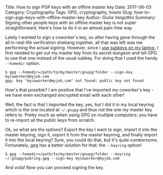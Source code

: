 Title: How to sign PGP keys with an offline master key
Date: 2017-06-03
Category: Cryptography
Tags: GPG, cryptography, howto
Slug: how-to-sign-pgp-keys-with-offline-master-key
Author: Giulia Vergottini
Summary: Signing other people keys with an offline master key is not super straightforward. Here's how to do it in an almost pain-free way.

Lately I wanted to sign a coworker's key, so after having gone through the all in-real-life verification shebang together, all that was left was me performing the actual signing. However, since I [use subkeys on my laptop]({filename}/create-gpg-key-with-subkeys.md), I first needed to get out my master key from its secret dungeon and tell GPG to use that one instead of the usual subkey. For doing that I used the handy `--homedir` option.

    $ gpg --homedir=/path/to/my/master/gnupg/folder --sign-key mycoworker@myjob.com
    gpg: key "mycoworker@myjob.com" not found: public key not found

How's that possible? I am positive that I've imported my coworker's key - we have even exchanged encrypted email with each other!

Well, the fact is that I imported the key, yes, but I did it in my local keyring which is the one located at `~/.gnupg` and thus not the one my master key refers to. Pretty much as when using GPG on multiple computers: you have to re-import all the public keys from scratch.

Ok, so what are the options? Export the key I want to sign, import it into the master keyring, sign it, export it from the master keyiring, and finally import it into the local keyring? Sure, you could do that, but it's quite cumbersome. Fortunately, gpg has a better solution for that: the `--keyring` option!

    $ gpg --homedir=/path/to/my/master/gnupg/folder --keyring ~/.gnupg/pubring.gpg --sign-key mycoworker@myjob.com

And voilà! Now you can proceed signing the key.

